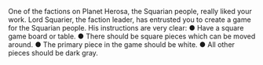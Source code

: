 One of the factions on Planet Herosa, the Squarian people, really liked your work. Lord
Squarier, the faction leader, has entrusted you to create a game for the Squarian people.
His instructions are very clear:
● Have a square game board or table.
● There should be square pieces which can be moved around.
● The primary piece in the game should be white.
● All other pieces should be dark gray.

